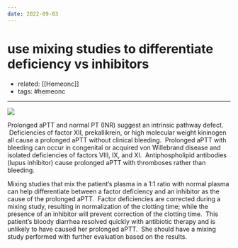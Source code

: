 ```yaml
---
date: 2022-09-03
---
```


# use mixing studies to differentiate deficiency vs inhibitors

- related: [[Hemeonc]]
- tags: #hemeonc
---

![](https://photos.thisispiggy.com/file/wikiFiles/20220615144524.png)

Prolonged aPTT and normal PT (INR) suggest an intrinsic pathway defect.  Deficiencies of factor XII, prekallikrein, or high molecular weight kininogen all cause a prolonged aPTT without clinical bleeding.  Prolonged aPTT with bleeding can occur in congenital or acquired von Willebrand disease and isolated deficiencies of factors VIII, IX, and XI.  Antiphospholipid antibodies (lupus inhibitor) cause prolonged aPTT with thromboses rather than bleeding.

Mixing studies that mix the patient’s plasma in a 1:1 ratio with normal plasma can help differentiate between a factor deficiency and an inhibitor as the cause of the prolonged aPTT.  Factor deficiencies are corrected during a mixing study, resulting in normalization of the clotting time; while the presence of an inhibitor will prevent correction of the clotting time.  This patient’s bloody diarrhea resolved quickly with antibiotic therapy and is unlikely to have caused her prolonged aPTT.  She should have a mixing study performed with further evaluation based on the results.
